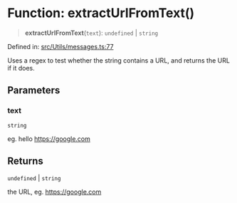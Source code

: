# Function: extractUrlFromText()

> **extractUrlFromText**(`text`): `undefined` \| `string`

Defined in: [src/Utils/messages.ts:77](https://github.com/Fokusdotid/bail/blob/cf6cc85134e12081bc635cea02cc0eee74033a81/src/Utils/messages.ts#L77)

Uses a regex to test whether the string contains a URL, and returns the URL if it does.

## Parameters

### text

`string`

eg. hello https://google.com

## Returns

`undefined` \| `string`

the URL, eg. https://google.com
